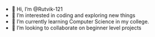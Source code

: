 - 👋 Hi, I’m @Rutvik-121
- 👀 I’m interested in coding and exploring new things
- 🌱 I’m currently learning Computer Science in my college.
- 💞️ I’m looking to collaborate on beginner level projects

<!---
Rutvik-121/Rutvik-121 is a ✨ special ✨ repository because its `README.md` (this file) appears on your GitHub profile.
You can click the Preview link to take a look at your changes.
--->
